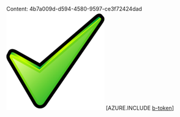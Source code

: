 Content: 4b7a009d-d594-4580-9597-ce3f72424dad![image](aaa0bfee-1b58-4cf4-a2f2-11665c920f5f.png)
[AZURE.INCLUDE [b-token](2b33e5ac-2183-482c-bde8-c4a8b9c5d9a6.md)]
